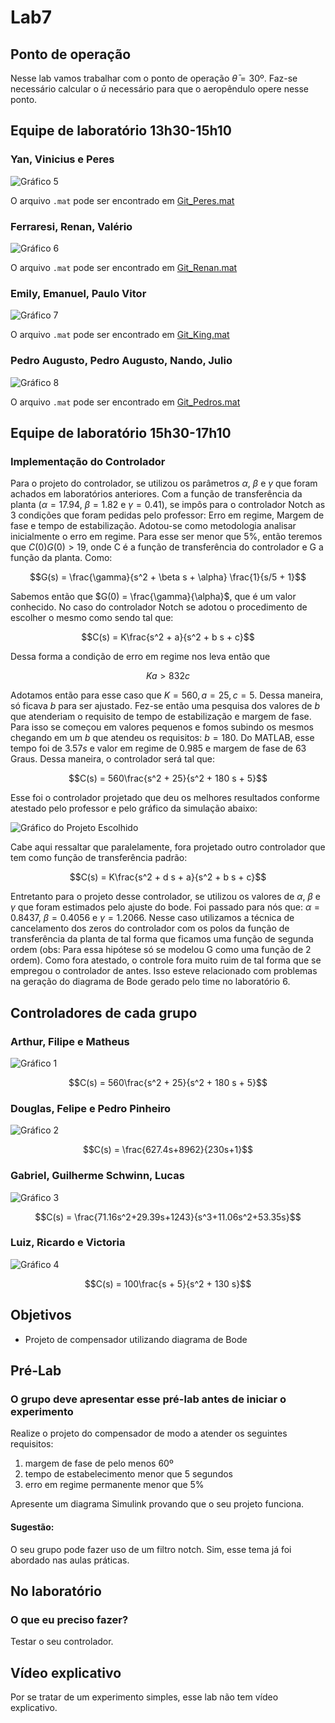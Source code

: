 # Lab7

## Ponto de operação

Nesse lab vamos trabalhar com o ponto de operação $\bar{\theta} = 30$º. Faz-se necessário calcular o $\bar{u}$ necessário para que o aeropêndulo opere nesse ponto.

## Equipe de laboratório 13h30-15h10

### Yan, Vinicius e Peres

![Gráfico 5](../resultados/time-1/lab-7/peres/Git_Peres_Plot.png)

O arquivo <code>.mat</code> pode ser encontrado em [Git_Peres.mat](../resultados/time-1/lab-7/peres/Git_Peres.mat)

### Ferraresi, Renan, Valério

![Gráfico 6](../resultados/time-1/lab-7/valerio/Git_Renan_Plot.png)

O arquivo <code>.mat</code> pode ser encontrado em [Git_Renan.mat](../resultados/time-1/lab-7/valerio/Git_Renan.mat)

### Emily, Emanuel, Paulo Vitor

![Gráfico 7](../resultados/time-1/lab-7/king/Git_King_Plot.png)

O arquivo <code>.mat</code> pode ser encontrado em [Git_King.mat](../resultados/time-1/lab-7/king/Git_King.mat)


### Pedro Augusto, Pedro Augusto, Nando, Julio

![Gráfico 8](../resultados/time-1/lab-7/pedros/Git_Pedros_Plot.png)

O arquivo <code>.mat</code> pode ser encontrado em [Git_Pedros.mat](../resultados/time-1/lab-7/pedros/Git_Pedros.mat)


## Equipe de laboratório 15h30-17h10

### Implementação do Controlador

Para o projeto do controlador, se utilizou os parâmetros $\alpha$, $\beta$ e $\gamma$ que foram achados em laboratórios anteriores. Com a função de transferência da planta ($\alpha = 17.94$, $\beta = 1.82$ e $\gamma = 0.41$), se impôs para o controlador Notch as 3 condições que foram pedidas pelo professor: Erro em regime, Margem de fase e tempo de estabilização. Adotou-se como metodologia analisar inicialmente o erro em regime. Para esse ser menor que 5%, então teremos que $C(0)G(0) > 19$, onde C é a função de transferência do controlador e G a função da planta. Como: 

$$G(s) = \frac{\gamma}{s^2 + \beta s + \alpha} \frac{1}{s/5 + 1}$$

Sabemos então que $G(0) = \frac{\gamma}{\alpha}$, que é um valor conhecido. No caso do controlador Notch se adotou o procedimento de escolher o mesmo como sendo tal que:

$$C(s) = K\frac{s^2 + a}{s^2 + b s + c}$$

Dessa forma a condição de erro em regime nos leva então que 

$$Ka > 832 c$$

Adotamos então para esse caso que $K = 560, a = 25, c = 5$. Dessa maneira, só ficava $b$ para ser ajustado. Fez-se então uma pesquisa dos valores de $b$ que atenderiam o requisito de tempo de estabilização e margem de fase. Para isso se começou em valores pequenos e fomos subindo os mesmos chegando em um $b$ que atendeu os requisitos: $b = 180$. Do MATLAB, esse tempo foi de $3.57s$ e valor em regime de $0.985$ e margem de fase de 63 Graus. Dessa maneira, o controlador será tal que:

$$C(s) = 560\frac{s^2 + 25}{s^2 + 180 s + 5}$$

Esse foi o controlador projetado que deu os melhores resultados conforme atestado pelo professor e pelo gráfico da simulação abaixo:

![Gráfico do Projeto Escolhido](../resultados/time-2/lab-7/Arthur_Filipe_Matheus/grafico.jpg)

Cabe aqui ressaltar que paralelamente, fora projetado outro controlador que tem como função de transferência padrão:

$$C(s) = K\frac{s^2 + d s + a}{s^2 + b s + c}$$

Entretanto para o projeto desse controlador, se utilizou os valores de $\alpha$, $\beta$ e $\gamma$ que foram estimados pelo ajuste do bode. Foi passado para nós que: $\alpha = 0.8437$, $\beta = 0.4056$ e $\gamma = 1.2066$. Nesse caso utilizamos a técnica de cancelamento dos zeros do controlador com os polos da função de transferência da planta de tal forma que ficamos uma função de segunda ordem (obs: Para essa hipótese só se modelou G como uma função de 2 ordem). Como fora atestado, o controle fora muito ruim de tal forma que se empregou o controlador de antes. Isso esteve relacionado com problemas na geração do diagrama de Bode gerado pelo time no laboratório 6.

## Controladores de cada grupo

### Arthur, Filipe e Matheus

![Gráfico 1](../resultados/time-2/lab-7/Arthur_Filipe_Matheus/grafico.jpg)

$$C(s) = 560\frac{s^2 + 25}{s^2 + 180 s + 5}$$

### Douglas, Felipe e Pedro Pinheiro

![Gráfico 2](../resultados/time-2/lab-7/PedroPinheiro_Douglas_Felipe/lab7_ensaio.jpg)

$$C(s) = \frac{627.4s+8962}{230s+1}$$

### Gabriel, Guilherme Schwinn, Lucas

![Gráfico 3](../resultados/time-2/lab-7/Gabriel_GuilhermeSchwinn_Lucas/resultado.png)

$$C(s) = \frac{71.16s^2+29.39s+1243}{s^3+11.06s^2+53.35s}$$

### Luiz, Ricardo e Victoria

![Gráfico 4](../resultados/time-2/lab-7/Luiz_Ricardo_Victoria/resultado.png)

$$C(s) = 100\frac{s + 5}{s^2 + 130 s}$$



## Objetivos

- Projeto de compensador utilizando diagrama de Bode

## Pré-Lab

### O grupo deve apresentar esse pré-lab antes de iniciar o experimento

Realize o projeto do compensador de modo a atender os seguintes requisitos:

1. margem de fase de pelo menos 60º
2. tempo de estabelecimento menor que 5 segundos
3. erro em regime permanente menor que 5%

Apresente um diagrama Simulink provando que o seu projeto funciona.

#### Sugestão:

O seu grupo pode fazer uso de um filtro notch. Sim, esse tema já foi abordado nas aulas práticas.

## No laboratório

### O que eu preciso fazer?

Testar o seu controlador.

## Vídeo explicativo

Por se tratar de um experimento simples, esse lab não tem vídeo explicativo.
